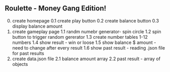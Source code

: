 ## Roulette - Money Gang Edition!

0. create homepage 
  0.1 create play button
  0.2 create balance button
  0.3 display balance amount 
1. create gameplay page
  1.1 randm numebr generator- spin circle
  1.2 spin button to trigger random gererator
  1.3 create number tables 1-12 numbers
  1.4 show result - win or loose
  1.5 show balance $ amount - need to change after every result
  1.6 show past result - reading .json file for past results
2. create data.json file
  2.1 balance amount array
  2.2 past result - array of objects